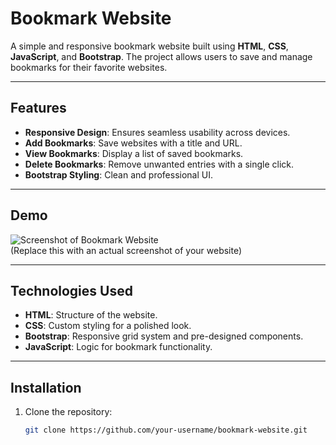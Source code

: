# Bookmark Website

A simple and responsive bookmark website built using **HTML**, **CSS**, **JavaScript**, and **Bootstrap**. The project allows users to save and manage bookmarks for their favorite websites.

---

## Features

- **Responsive Design**: Ensures seamless usability across devices.
- **Add Bookmarks**: Save websites with a title and URL.
- **View Bookmarks**: Display a list of saved bookmarks.
- **Delete Bookmarks**: Remove unwanted entries with a single click.
- **Bootstrap Styling**: Clean and professional UI.

---

## Demo

![Screenshot of Bookmark Website](screenshot.png)  
(Replace this with an actual screenshot of your website)

---

## Technologies Used

- **HTML**: Structure of the website.
- **CSS**: Custom styling for a polished look.
- **Bootstrap**: Responsive grid system and pre-designed components.
- **JavaScript**: Logic for bookmark functionality.

---

## Installation

1. Clone the repository:
   ```bash
   git clone https://github.com/your-username/bookmark-website.git
